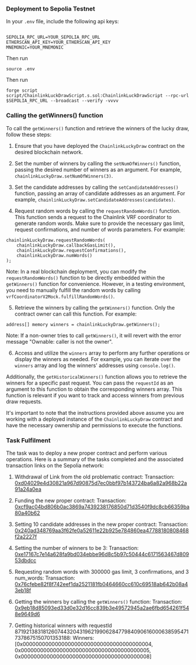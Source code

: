 ### Deployment to Sepolia Testnet

In your `.env` file, include the following api keys:

```

SEPOLIA_RPC_URL=YOUR_SEPOLIA_RPC_URL
ETHERSCAN_API_KEY=YOUR_ETHERSCAN_API_KEY
MNEMONIC=YOUR_MNEMONIC

```

Then run

```shell
source .env
```

Then run

```shell
forge script script/ChainlinkLuckDrawScript.s.sol:ChainlinkLuckDrawScript --rpc-url $SEPOLIA_RPC_URL --broadcast --verify -vvvv
```

### Calling the getWinners() function

To call the `getWinners()` function and retrieve the winners of the lucky draw, follow these steps:

1. Ensure that you have deployed the `ChainlinkLuckyDraw` contract on the desired blockchain network.

2. Set the number of winners by calling the `setNumOfWinners()` function, passing the desired number of winners as an argument. For example, `chainlinkLuckyDraw.setNumOfWinners(3)`.

3. Set the candidate addresses by calling the `setCandidateAddresses()` function, passing an array of candidate addresses as an argument. For example, `chainlinkLuckyDraw.setCandidateAddresses(candidates)`.

4. Request random words by calling the `requestRandomWords()` function. This function sends a request to the Chainlink VRF coordinator to generate random words. Make sure to provide the necessary gas limit, request confirmations, and number of words parameters. For example:

```
chainlinkLuckyDraw.requestRandomWords(
    chainlinkLuckyDraw.callbackGasLimit(),
    chainlinkLuckyDraw.requestConfirmations(),
    chainlinkLuckyDraw.numWords()
);
```

Note: In a real blockchain deployment, you can modify the `requestRandomWords()` function to be directly embedded within the `getWinners()` function for convenience. However, in a testing environment, you need to manually fulfill the random words by calling `vrfCoordinatorV2Mock.fulfillRandomWords()`.

5. Retrieve the winners by calling the `getWinners()` function. Only the contract owner can call this function. For example:

```
address[] memory winners = chainlinkLuckyDraw.getWinners();
```

Note: If a non-owner tries to call `getWinners()`, it will revert with the error message "Ownable: caller is not the owner".

6. Access and utilize the `winners` array to perform any further operations or display the winners as needed. For example, you can iterate over the `winners` array and log the winners' addresses using `console.log()`.

Additionally, the `getHistoricalWinners()` function allows you to retrieve the winners for a specific past request. You can pass the `requestId` as an argument to this function to obtain the corresponding winners array. This function is relevant if you want to track and access winners from previous draw requests.

It's important to note that the instructions provided above assume you are working with a deployed instance of the `ChainlinkLuckyDraw` contract and have the necessary ownership and permissions to execute the functions.

### Task Fulfilment

The task was to deploy a new proper contract and perform various operations. Here is a summary of the tasks completed and the associated transaction links on the Sepolia network:

1. Withdrawal of Link from the old problematic contract:
   Transaction: [0xd04029e4d30821a967d90875d7ec0bbf97b143724ba6a82a968b22a91a24a0ea](https://sepolia.etherscan.io/tx/0xd04029e4d30821a967d90875d7ec0bbf97b143724ba6a82a968b22a91a24a0ea)

2. Funding the new proper contract:
   Transaction: [0xcf9ac04bd806b0ac3869a7439238176850d71d3540f9dc8cb66359ba80a40b62](https://sepolia.etherscan.io/tx/0xcf9ac04bd806b0ac3869a7439238176850d71d3540f9dc8cb66359ba80a40b62)

3. Setting 10 candidate addresses in the new proper contract:
   Transaction: [0x240ad348769aa3f62fe0a52611e22b925e784860ea47788180808468f2a2227f](https://sepolia.etherscan.io/tx/0x240ad348769aa3f62fe0a52611e22b925e784860ea47788180808468f2a2227f)

4. Setting the number of winners to be 3:
   Transaction: [0xe17167c7e14a628fa9bd034ebbe96d8c5b97c50444c6171563467d80953dbdcc](https://sepolia.etherscan.io/tx/0xe17167c7e14a628fa9bd034ebbe96d8c5b97c50444c6171563467d80953dbdcc)

5. Requesting random words with 300000 gas limit, 3 confirmations, and 3 num_words:
   Transaction: [0x76cfebe82f8f742eef1da2521181fb0464660cc610c69518ab642b08a43eb18f](https://sepolia.etherscan.io/tx/0x76cfebe82f8f742eef1da2521181fb0464660cc610c69518ab642b08a43eb18f)

6. Getting the winners by calling the `getWinners()` function:
   Transaction: [0x9eb18d85093ed33d0e32d16cc839b3e49572945a2ae6fbd654261f548e9649d6](https://sepolia.etherscan.io/tx/0x9eb18d85093ed33d0e32d16cc839b3e49572945a2ae6fbd654261f548e9649d6)

7. Getting historical winners with requestId 87192138318126074432043196219906284779840906160006385954717378675150701353188:
   Winners: [0x0000000000000000000000000000000000000004, 0x0000000000000000000000000000000000000005, 0x0000000000000000000000000000000000000008]
